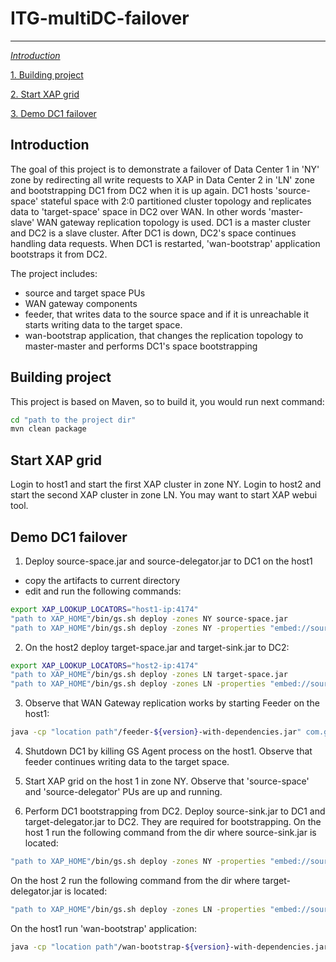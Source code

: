 # ITG-multiDC-failover
-----------------------------------------

[_Introduction_](#introduction)

[1. Building project](#building-project)

[2. Start XAP grid](#start-xap-grid)

[3. Demo DC1 failover](#demo-dc1-failover)

## Introduction

The goal of this project is to demonstrate a failover of Data Center 1 in 'NY' zone by redirecting all write requests to XAP in Data Center 2 in 'LN' zone and bootstrapping DC1 from DC2 when it is up again.
DC1 hosts 'source-space' stateful space with 2:0 partitioned cluster topology and replicates data to 'target-space' space in DC2 over WAN. 
In other words 'master-slave' WAN gateway replication topology is used. DC1 is a master cluster and DC2 is a slave cluster. 
After DC1 is down, DC2's space continues handling data requests. When DC1 is restarted,  'wan-bootstrap' application bootstraps it from DC2.  

The project includes:
- source and target space PUs
- WAN gateway components
- feeder, that writes data to the source space and if it is unreachable it starts writing data to the target space.
- wan-bootstrap application, that changes the replication topology to master-master and performs DC1's space bootstrapping

## Building project

This project is based on Maven, so to build it, you would run next command:

```bash
cd "path to the project dir"
mvn clean package
```

## Start XAP grid
Login to host1 and start the first XAP cluster in zone NY.
Login to host2 and start the second XAP cluster in zone LN.
You may want to start XAP webui tool.

## Demo DC1 failover

1. Deploy source-space.jar and source-delegator.jar to DC1 on the host1 
- copy the artifacts to current directory 
- edit and run the following commands:

```bash
export XAP_LOOKUP_LOCATORS="host1-ip:4174"
"path to XAP_HOME"/bin/gs.sh deploy -zones NY source-space.jar
"path to XAP_HOME"/bin/gs.sh deploy -zones NY -properties "embed://source.host=host1-ip;target.host=host2-ip" source-delegator.jar
```

2. On the host2 deploy target-space.jar and target-sink.jar to DC2:

```bash
export XAP_LOOKUP_LOCATORS="host2-ip:4174"
"path to XAP_HOME"/bin/gs.sh deploy -zones LN target-space.jar
"path to XAP_HOME"/bin/gs.sh deploy -zones LN -properties "embed://source.host=host1-ip;target.host=host2-ip" target-sink.jar
```

3. Observe that WAN Gateway replication works by starting Feeder on the host1:

```bash
java -cp "location path"/feeder-${version}-with-dependencies.jar" com.gigaspaces.app.Feeder "host1-ip:4174,host2-ip:4174"
```
4. Shutdown DC1 by killing GS Agent process on the host1.
Observe that feeder continues writing data to the target space.

5. Start XAP grid on the host 1 in zone NY. Observe that 'source-space' and 'source-delegator' PUs are up and running.

6. Perform DC1 bootstrapping from DC2.
Deploy source-sink.jar to DC1 and target-delegator.jar to DC2. They are required for bootstrapping.
On the host 1 run the following command from the dir where source-sink.jar is located:

```bash
"path to XAP_HOME"/bin/gs.sh deploy -zones NY -properties "embed://source.host=host1-ip;target.host=host2-ip" source-sink.jar
```

On the host 2 run the following command from the dir where target-delegator.jar is located:

```bash
"path to XAP_HOME"/bin/gs.sh deploy -zones LN -properties "embed://source.host=host1-ip;target.host=host2-ip" target-delegator.jar
```

On the host1 run 'wan-bootstrap' application: 

```bash
java -cp "location path"/wan-bootstrap-${version}-with-dependencies.jar" com.gigaspaces.app.Main "host1-ip:4174,host2-ip:4174"
```
